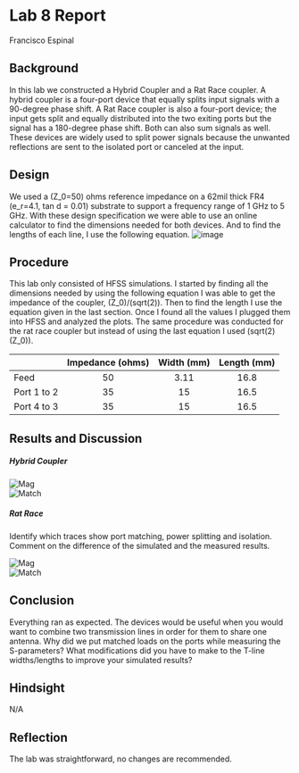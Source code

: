 # Lab 8 Report
Francisco Espinal

## Background
In this lab we constructed a Hybrid Coupler and a Rat Race coupler. A hybrid coupler is a four-port device that equally splits input signals with a 90-degree phase shift.  A Rat Race coupler is also a four-port device; the input gets split and equally distributed into the two exiting ports but the signal has a 180-degree phase shift. Both can also sum signals as well. These devices are widely used to split power signals because the unwanted reflections are sent to the isolated port or canceled at the input.  

## Design
We used a (Z_0=50) ohms reference impedance on a 62mil thick FR4 (e_r=4.1, tan d = 0.01) substrate to support a frequency range of 1 GHz to 5 GHz.  With these design specification we were able to use an online calculator to find the dimensions needed for both devices. And to find the lengths of each line, I use the following equation. 
![image](https://github.com/CourseReps/ECEN452-Spring2016/blob/master/Labs/Lab3/Equation.png) <br>

## Procedure
This lab only consisted of HFSS simulations. I started by finding all the dimensions needed by using the following equation I was able to get the impedance of the coupler, (Z_0)/(sqrt(2)). Then to find the length I use the equation given in the last section. Once I found all the values I plugged them into HFSS and analyzed the plots. The same procedure was conducted for the rat race coupler but instead of using the last equation I used (sqrt(2)(Z_0)).   

|    |    Impedance (ohms)  | Width (mm) | Length (mm)|
| ----- |:-----:| :-----:|:------:|
|    Feed   | 50 |  3.11 | 16.8|
|    Port 1 to 2 |   35   | 15 |16.5 |
|    Port 4 to 3  |   35   | 15 | 16.5| 


## Results and Discussion
##### Hybrid Coupler
![Mag](https://github.com/CourseReps/ECEN452-Spring2016/blob/master/Students/FAEspinal/Lab8/Final/Hybrid_Coupler_Magnitude_Plot.png) <br>
![Match](https://github.com/CourseReps/ECEN452-Spring2016/blob/master/Students/FAEspinal/Lab8/Final/Hybrid_Coupler_Matched_Magnitude_Plot.png) <br>

##### Rat Race
Identify which traces show port matching, power splitting and isolation. 
Comment on the difference of the simulated and the measured results. 

![Mag](https://github.com/CourseReps/ECEN452-Spring2016/blob/master/Students/FAEspinal/Lab8/Final/Rat_Race_Magnitude_Plot.png) <br>
![Match](https://github.com/CourseReps/ECEN452-Spring2016/blob/master/Students/FAEspinal/Lab8/Final/Rat_Race_Matching_Magnitude_Plot.png) <br>

## Conclusion
Everything ran as expected.  The devices would be useful when you would want to combine two transmission lines in order for them to share one antenna.  Why did we put matched loads on the ports while measuring the S-parameters?  What modifications did you have to make to the T-line widths/lengths to improve your simulated results?


## Hindsight
N/A

## Reflection
The lab was straightforward, no changes are recommended. 


